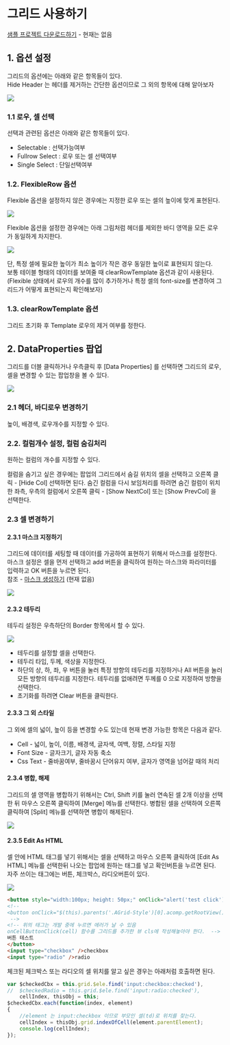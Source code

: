 <!-- AGrid 사용 메뉴얼
 -->

# 그리드 사용하기

[샘플 프로젝트 다운로드하기]() - 현재는 없음

## 1. 옵션 설정

그리드의 옵션에는 아래와 같은 항목들이 있다. 
<br/>Hide Header 는 헤더를 제거하는 간단한 옵션이므로 그 외의 항목에 대해 알아보자

![](./image/agrid_option.png)

### 1.1 로우, 셀 선택

선택과 관련된 옵션은 아래와 같은 항목들이 있다.
- Selectable : 선택가능여부
- Fullrow Select : 로우 또는 셀 선택여부
- Single Select : 단일선택여부

### 1.2. FlexibleRow 옵션

Flexible 옵션을 설정하지 않은 경우에는 지정한 로우 또는 셀의 높이에 맞게 표현된다.

![](./image/agrid_option_flexible_n.png)

Flexible 옵션을 설정한 경우에는 아래 그림처럼 헤더를 제외한 바디 영역을 모든 로우가 동일하게 차지한다. 

![](./image/agrid_option_flexible_y.png)

단, 특정 셀에 필요한 높이가 최소 높이가 작은 경우 동일한 높이로 표현되지 않는다.
<br/>보통 테이블 형태의 데이터를 보여줄 때 clearRowTemplate 옵션과 같이 사용된다.
<br/>(Flexible 상태에서 로우의 개수를 많이 추가하거나 특정 셀의 font-size를 변경하여 그리드가 어떻게 표현되는지 확인해보자)

### 1.3. clearRowTemplate 옵션

그리드 초기화 후 Template 로우의 제거 여부를 정한다.

## 2. DataProperties 팝업

그리드를 더블 클릭하거나 우측클릭 후 [Data Properties] 를 선택하면 그리드의 로우, 셀을 변경할 수 있는 팝업창을 볼 수 있다.

![](./image/agrid_properties.png)

### 2.1 헤더, 바디로우 변경하기

높이, 배경색, 로우개수를 지정할 수 있다.

### 2.2. 컬럼개수 설정, 컬럼 숨김처리

원하는 컬럼의 개수를 지정할 수 있다.

컬럼을 숨기고 싶은 경우에는 팝업의 그리드에서 숨길 위치의 셀을 선택하고 오른쪽 클릭 - [Hide Col] 선택하면 된다. 숨긴 컬럼을 다시 보임처리를 하려면 숨긴 컬럼이 위치한 좌측, 우측의 컬럼에서 오른쪽 클릭 - [Show NextCol] 또는 [Show PrevCol] 을 선택한다.

### 2.3 셀 변경하기

#### 2.3.1 마스크 지정하기
그리드에 데이터를 세팅할 때 데이터를 가공하여 표현하기 위해서 마스크를 설정한다. 마스크 설정은 셀을 먼저 선택하고 add 버튼을 클릭하여 원하는 마스크와 파라미터를 입력하고 OK 버튼을 누르면 된다.
<br/>참조 - [마스크 생성하기](./) (현재 없음)

![](./image/agrid_properties_mask.png)

#### 2.3.2 테두리
테두리 설정은 우측하단의 Border 항목에서 할 수 있다.

![](./image/agrid_properties_border.png)
 - 테두리를 설정할 셀을 선택한다.
 - 테두리 타입, 두께, 색상을 지정한다.
 - 하단의 상, 하, 좌, 우 버튼을 눌러 특정 방향의 테두리를 지정하거나 All 버튼을 눌러 모든 방향의 테두리를 지정한다. 테두리를 없애려면 두께를 0 으로 지정하여 방향을 선택한다.
 - 초기화를 하려면 Clear 버튼을 클릭한다.

#### 2.3.3 그 외 스타일
그 외에 셀의 넓이, 높이 등을 변경할 수도 있는데 현재 변경 가능한 항목은 다음과 같다.
 - Cell - 넓이, 높이, 이름, 배경색, 글자색, 여백, 정렬, 스타일 지정
 - Font Size - 글자크기, 글자 자동 축소
 - Css Text - 줄바꿈여부, 줄바꿈시 단어유지 여부, 글자가 영역을 넘어갈 때의 처리

#### 2.3.4 병합, 해제

그리드의 셀 영역을 병합하기 위해서는 Ctrl, Shift 키를 눌러 연속된 셀 2개 이상을 선택한 뒤 마우스 오른쪽 클릭하여 [Merge] 메뉴를 선택한다. 병합된 셀을 선택하여 오른쪽 클릭하여 [Split] 메뉴를 선택하면 병합이 해제된다.

![](./image/agrid_properties_merge.png)


#### 2.3.5 Edit As HTML

셀 안에 HTML 태그를 넣기 위해서는 셀을 선택하고 마우스 오른쪽 클릭하여 [Edit As HTML] 메뉴를 선택한뒤 나오는 팝업에 원하는 태그를 넣고 확인버튼을 누르면 된다. 자주 쓰이는 태그에는 버튼, 체크박스, 라디오버튼이 있다.

![](./image/agrid_properties_html.png)

```html
<button style="width:100px; height: 50px;" onClick="alert('test click');">
<!--
<button onClick="$(this).parents('.AGrid-Style')[0].acomp.getRootView().onCellButtonClick(this.parentElement);">
 -->
<!-- 위의 태그는 개발 중에 누르면 에러가 날 수 있음
onCellButtonClick(cell) 함수를 그리드를 추가한 뷰 cls에 작성해놓아야 한다.  -->
버튼 테스트
</button>
<input type="checkbox" />checkbox
<input type="radio" />radio
 ```

체크된 체크박스 또는 라디오의 셀 위치를 알고 싶은 경우는 아래처럼 호출하면 된다.
```js
var $checkedCbx = this.grid.$ele.find('input:checkbox:checked'),
//  $checkedRadio = this.grid.$ele.find('input:radio:checked'),
    cellIndex, thisObj = this;
$checkedCbx.each(function(index, element)
{
    //element 는 input:checkbox 이므로 부모인 셀(td)로 위치를 찾는다.
    cellIndex = thisObj.grid.indexOfCell(element.parentElement);
    console.log(cellIndex);
});
 ```

